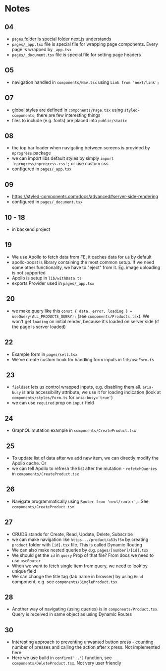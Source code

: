 # Notes

## 04

- `pages` folder is special folder next.js understands
- `pages/_app.tsx` file is special file for wrapping page components. Every page is wrapped by `_app.tsx`
- `pages/_document.tsx` file is special file for setting page headers

## O5

- navigation handled in `components/Nav.tsx` using `Link from 'next/link';`

## O7

- global styles are defined in `components/Page.tsx` using `styled-components`, there are few interesting things
- files to include (e.g. fonts) are placed into `public/static`

## 08

- the top bar loader when navigating between screens is provided by `nprogress` package
- we can import libs default styles by simply `import 'nprogress/nprogress.css';` or use custom css
- configured in `pages/_app.tsx`

## 09

- <https://styled-components.com/docs/advanced#server-side-rendering>
- configured in `pages/_document.tsx`

## 10 - 18

- in backend project

## 19

- We use Apollo to fetch data from FE, it caches data for us by default
- apollo-boost is library containing the most common setup. If we need some other functionality, we have to "eject" from it. Eg. image uploading is not supported
- Apollo is setup in `lib/withData.ts`
- exports Provider used in `pages/_app.tsx`

##  20

- we make query like this `const { data, error, loading } = useQuery(ALL_PRODUCTS_QUERY);` (see `components/Products.tsx`). We won't get `loading` on initial render, because it's loaded on server side (if the page is server loaded)

## 22

- Example form in `pages/sell.tsx`
- We've create custom hook for handling form inputs in `lib/useForm.ts`

##  23

- `fieldset` lets us control wrapped inputs, e.g. disabling them all. `aria-busy` is aria accessibility attribute, we use it for loading indication (look at `components/styles/Form.ts` for `aria-busy='true'`)
- we can use `required` prop on `input` field

## 24

- GraphQL mutation example in `components/CreateProduct.tsx`

##  25

- To update list of data after we add new item, we can directly modify the Apollo cache. Or
- we can tell Apollo to refresh the list after the mutation - `refetchQueries` in `components/CreateProduct.tsx`

##  26

- Navigate programmatically using `Router from 'next/router';`. See `components/CreateProduct.tsx`

## 27

- CRUDS stands for Create, Read, Update, Delete, Subscribe
- we can make navigation like `https.../product/a53sf5m` by creating `product` folder with `[id].tsx` file. This is called Dynamic Routing
- We can also make nested queries by e.g. `pages/[number]/[id].tsx`
- We should get the `id` in `query` Prop of that file? From docs we need to use `useRouter`
- When we want to fetch single item from query, we need to look by unique field
- We can change the title tag (tab name in browser) by using `Head` component, e.g. see `components/SingleProduct.tsx`

## 28

- Another way of navigating (using queries) is in `components/Product.tsx`. Query is received in same object as using Dynamic Routes

## 30

- Interesting approach to preventing unwanted button press - counting number of presses and calling the action after x press. Not implemented here
- Here we use build in `confirm('..')` function, see `components/DeleteProduct.tsx`. Not very user friendly
